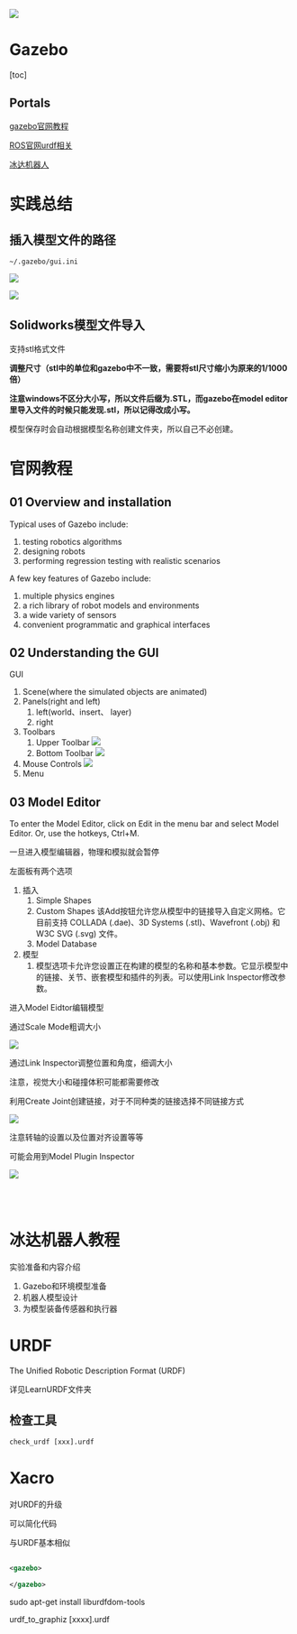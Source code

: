 ![](Pics/Gazebo/icon.png)

# Gazebo

[toc]

## Portals

[gazebo官网教程](http://gazebosim.org/tutorials)

[ROS官网urdf相关](http://wiki.ros.org/urdf/Tutorials)

[冰达机器人](https://www.bilibili.com/video/BV143411C75B)

# 实践总结

## 插入模型文件的路径

```
~/.gazebo/gui.ini
```

![](Pics/Gazebo/practice001.png)

![](Pics/Gazebo/practice002.png)


## Solidworks模型文件导入

支持stl格式文件

**调整尺寸（stl中的单位和gazebo中不一致，需要将stl尺寸缩小为原来的1/1000倍）**

**注意windows不区分大小写，所以文件后缀为.STL，而gazebo在model editor里导入文件的时候只能发现.stl，所以记得改成小写。**

模型保存时会自动根据模型名称创建文件夹，所以自己不必创建。


# 官网教程

## 01 Overview and installation

Typical uses of Gazebo include:

1. testing robotics algorithms
2. designing robots
3. performing regression testing with realistic scenarios

A few key features of Gazebo include:

1. multiple physics engines
2. a rich library of robot models and environments
3. a wide variety of sensors
4. convenient programmatic and graphical interfaces

## 02 Understanding the GUI

GUI

1. Scene(where the simulated objects are animated)
2. Panels(right and left)
   1. left(world、insert、 layer)
   2. right
3. Toolbars
   1. Upper Toolbar
   ![](Pics/Gazebo/top-toolbar.png)
   1. Bottom Toolbar
   ![](Pics/Gazebo/bottom-toolbar.png)
4. Mouse Controls
![](Pics/Gazebo/mouse-controls.png)
5. Menu

## 03 Model Editor

To enter the Model Editor, click on Edit in the menu bar and select Model Editor. Or, use the hotkeys, Ctrl+M. 

一旦进入模型编辑器，物理和模拟就会暂停

左面板有两个选项
1. 插入
   1. Simple Shapes
   2. Custom Shapes 该Add按钮允许您从模型中的链接导入自定义网格。它目前支持 COLLADA (.dae)、3D Systems (.stl)、Wavefront (.obj) 和 W3C SVG (.svg) 文件。
   3. Model Database
2. 模型
   1. 模型选项卡允许您设置正在构建的模型的名称和基本参数。它显示模型中的链接、关节、嵌套模型和插件的列表。可以使用Link Inspector修改参数。


进入Model Eidtor编辑模型

通过Scale Mode粗调大小

![](Pics/Gazebo/scale_tool.png)

通过Link Inspector调整位置和角度，细调大小

注意，视觉大小和碰撞体积可能都需要修改

利用Create Joint创建链接，对于不同种类的链接选择不同链接方式

![](Pics/Gazebo/joint_tool.png)

注意转轴的设置以及位置对齐设置等等

可能会用到Model Plugin Inspector

![](Pics/Gazebo/model-plugin.png)

<br>
<br>



# 冰达机器人教程

实验准备和内容介绍
1. Gazebo和环境模型准备
2. 机器人模型设计
3. 为模型装备传感器和执行器


# URDF

The Unified Robotic Description Format (URDF)

详见LearnURDF文件夹

## 检查工具

```xml
check_urdf [xxx].urdf
```

# Xacro

对URDF的升级

可以简化代码

与URDF基本相似

##

```xml
<gazebo>

</gazebo>
```


sudo apt-get install liburdfdom-tools

urdf_to_graphiz [xxxx].urdf